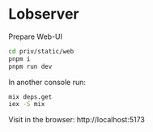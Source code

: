 # Lobserver

Prepare Web-UI
```sh
cd priv/static/web
pnpm i 
pnpm run dev
```
In another console run:
```sh
mix deps.get
iex -S mix
```
Visit in the browser: http://localhost:5173